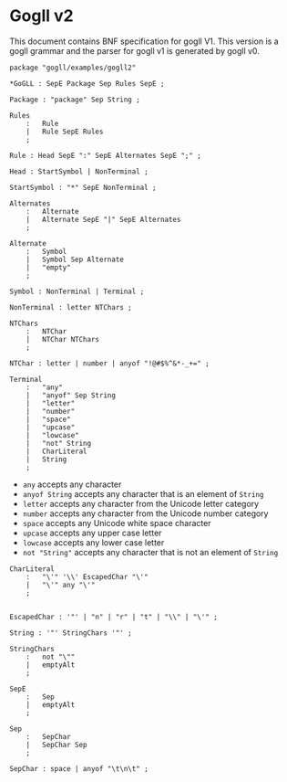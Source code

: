 # Gogll v2

This document contains BNF specification for gogll V1. This version is a gogll grammar and the parser for gogll v1 is generated by gogll v0. 

```
package "gogll/examples/gogll2"

*GoGLL : SepE Package Sep Rules SepE ;

Package : "package" Sep String ;

Rules
    :   Rule
    |   Rule SepE Rules
    ;

Rule : Head SepE ":" SepE Alternates SepE ";" ;

Head : StartSymbol | NonTerminal ;

StartSymbol : "*" SepE NonTerminal ;

Alternates
    :   Alternate
    |   Alternate SepE "|" SepE Alternates
    ;

Alternate
    :   Symbol
    |   Symbol Sep Alternate
    |   "empty"
    ;

Symbol : NonTerminal | Terminal ;

NonTerminal : letter NTChars ;

NTChars
    :   NTChar
    |   NTChar NTChars
    ;

NTChar : letter | number | anyof "!@#$%^&*-_+=" ;

Terminal
    :   "any"
    |   "anyof" Sep String
    |   "letter"
    |   "number"
    |   "space"
    |   "upcase"
    |   "lowcase"
    |   "not" String
    |   CharLiteral 
    |   String
    ;
```

* `any` accepts any character  
* `anyof String` accepts any character that is an element of `String`  
* `letter` accepts any character from the Unicode letter category  
* `number` accepts any character from the Unicode number category  
* `space` accepts any Unicode white space character
* `upcase` accepts any upper case letter
* `lowcase` accepts any lower case letter
* `not "String"` accepts any character that is not an element of `String`

```
CharLiteral 
    :   "\'" '\\' EscapedChar "\'"
    |   "\'" any "\'"
    ;


EscapedChar : '"' | "n" | "r" | "t" | "\\" | "\'" ;

String : '"' StringChars '"' ;

StringChars
    :   not "\""
    |   emptyAlt
    ;

SepE
    :   Sep
    |   emptyAlt
    ;

Sep
    :   SepChar
    |   SepChar Sep
    ;

SepChar : space | anyof "\t\n\t" ;
```
